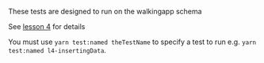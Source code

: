These tests are designed to run on the walkingapp schema

See [lesson 4](https://www.darraghoriordan.com/2022/06/13/persistence-4-typeorm-postgres-relational-data/) for details

You must use `yarn test:named theTestName` to specify a test to run e.g. `yarn test:named l4-insertingData`.

